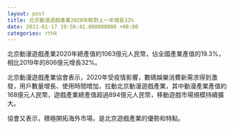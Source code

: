 ```yaml
---
layout: post
title: 北京動漫遊戲產業2020年較對上一年增長32%
date: 2021-01-17 19:58:41.000000000 +08:00
categories: rthk
---
```


北京動漫遊戲產業2020年總產值約1063億元人民幣，佔全國產業產值的19.3%，相比2019年的806億元增長32%。

北京動漫遊戲產業協會表示，2020年受疫情影響，數碼娛樂消費新需求得到激發，用戶數量增長、使用時間增加，拉動北京動漫遊戲產業，其中動漫產業產值約168億元人民幣，遊戲產業總產值超過894億元人民幣，移動遊戲市場規模持續擴大。

協會又表示，積極開拓海外市場，是北京遊戲產業的優勢和特點。
